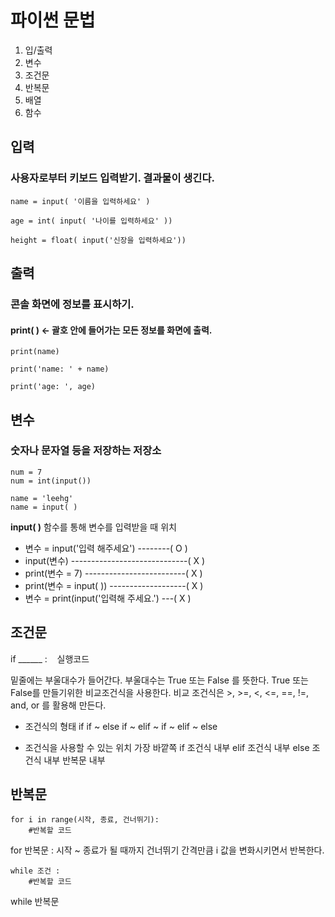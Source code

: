 # 파이썬 문법

1. 입/출력
2. 변수
3. 조건문
4. 반복문
5. 배열
6. 함수

## 입력
### 사용자로부터 키보드 입력받기. 결과물이 생긴다.

    name = input( '이름을 입력하세요' )

    age = int( input( '나이를 입력하세요' ))

    height = float( input('신장을 입력하세요'))


## 출력
### 콘솔 화면에 정보를 표시하기. 
#### print( ) <- 괄호 안에 들어가는 모든 정보를 화면에 출력.

    print(name)

    print('name: ' + name)

    print('age: ', age)

## 변수
### 숫자나 문자열 등을 저장하는 저장소

    num = 7
    num = int(input())

    name = 'leehg'
    name = input( )

**input( )** 함수를 통해 변수를 입력받을 때 위치
* 변수 = input('입력 해주세요')  --------( O )
* input(변수) -----------------------------( X )
* print(변수 = 7)	-------------------------( X )
* print(변수 = input( )) -------------------( X )
* 변수 = print(input('입력해 주세요.') ---( X )

## 조건문
if  ______  :
&nbsp;&nbsp;    실행코드

밑줄에는 부울대수가 들어간다.
부울대수는 True 또는 False 를 뜻한다.
True 또는 False를 만들기위한 비교조건식을 사용한다.
비교 조건식은 >, >=, <, <=, ==, !=, and, or 를 활용해 만든다.

- 조건식의 형태
if
if ~ else
if ~ elif ~
if ~ elif ~ else

- 조건식을 사용할 수 있는 위치
가장 바깥쪽
if 조건식 내부
elif 조건식 내부
else 조건식 내부
반복문 내부

## 반복문

    for i in range(시작, 종료, 건너뛰기):
        #반복할 코드
for 반복문 : 시작 ~ 종료가 될 때까지 건너뛰기 간격만큼 i 값을 변화시키면서 반복한다.
    
    while 조건 :
        #반복할 코드
while 반복문
<!--stackedit_data:
eyJoaXN0b3J5IjpbLTE3NTU5NjIzNDMsOTcwNzMyMzQ1XX0=
-->
